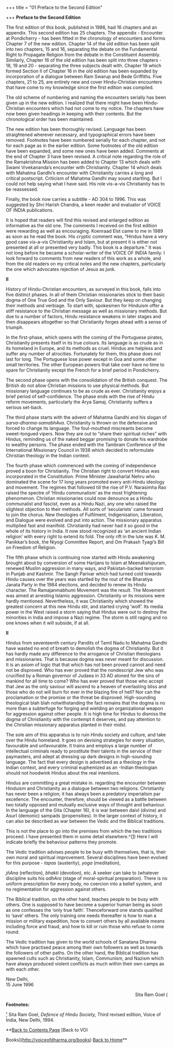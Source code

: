 +++
title = "01 Preface to the Second Edition"

+++
**Preface to the Second Edition**

The first edition of this book, published in 1986, had 16 chapters and an appendix. This second edition has 25 chapters. The appendix - Encounter at Pondicherry - has been fitted in the chronology of encounters and forms Chapter 7 of the new edition. Chapter 14 of the old edition has been split into two chapters, 15 and 16, separating the debate on the Fundamental Right to Propagate Religion from the debate in the Constituent Assembly. Similarly, Chapter 16 of the old edition has been split into three chapters - 18, 19 and 20 - separating the three subjects dealt with. Chapter 19 which formed Section II of Chapter 16 in the old edition has been expanded by incorporation of a dialogue between Ram Swarup and Bede Griffiths. Five chapters, 21 to 25, are entirely new and cover Hindu-Christian encounters that have come to my knowledge since the first edition was compiled.

The old scheme of numbering and naming the encounters serially has been given up in the new edition. I realized that there might have been Hindu-Christian encounters which had not come to my notice. The chapters have now been given headings in keeping with their contents. But the chronological order has been maintained.

The new edition has been thoroughly revised. Language has been straightened wherever necessary, and typographical errors have been removed. Footnotes have been numbered serially for each chapter, and not for each page as in the earlier edition. Some footnotes of the old edition have been expanded, and some new ones have been added. Comments at the end of Chapter 3 have been revised. A critical note regarding the role of the Ramakrishna Mission has been added to Chapter 13 which deals with Swami Vivekananda’s encounter with Christianity. Chapter 14 which deals with Mahatma Gandhi’s encounter with Christianity carries a long and critical postscript. Criticism of Mahatma Gandhi may sound startling. But I could not help saying what I have said. His role vis-a-vis Christianity has to be reassessed.

Finally, the book now carries a subtitle - AD 304 to 1996. This was suggested by Shri Harish Chandra, a keen reader and evaluator of VOICE OF INDIA publications.

It is hoped that readers will find this revised and enlarged edition as informative as the old one. The comments I received on the first edition were rewarding as well as encouraging. Koenraad Elst came to me in 1989 as soon as he read the book. His cryptic comment was, “Hindus have a very good case vis-a-vis Christianity and Islam, but at present it is either not presented at all or presented very badly. This book is a departure.” It was not long before he became a scholar-writer of the VOICE OF INDIA family. I look forward to comments from new readers of this work as a whole, and from the old readers on my critical notes and the new chapters, particularly the one which advocates rejection of Jesus as junk.  
 

**II**

History of Hindu-Christian encounters, as surveyed in this book, falls into five distinct phases. In all of them Christian missionaries stick to their basic dogma of One True God and the Only Saviour. But they keep on changing their methods and verbiage. To start with, spokesmen for Hinduism offer a stiff resistance to the Christian message as well as missionary methods. But due to a number of factors, Hindu resistance weakens in later stages and then disappears altogether so that Christianity forges ahead with a sense of triumph.

In the first-phase, which opens with the coming of the Portuguese pirates, Christianity presents itself in its true colours. Its language is as crude as in its homeland in Europe, and its methods as cruel. Hindus are helpless and suffer any number of atrocities. Fortunately for them, this phase does not last for long. The Portuguese lose power except in Goa and some other small territories. The other European powers that take over have no time to spare for Christianity except the French for a brief period in Pondicherry.

The second phase opens with the consolidation of the British conquest. The British do not allow Christian missions to use physical methods. But missionary language continues to be as crude as ever. Christianity enjoys a brief period of self-confidence. The phase ends with the rise of Hindu reform movements, particularly the Arya Samaj. Christianity suffers a serious set-back.

The third phase starts with the advent of Mahatma Gandhi and his slogan of *sarva-dharma-samabhAva*. Christianity is thrown on the defensive and forced to change its language. The foul-mouthed miscreants become sweet-tongued vipers. Now they are out to “share their spiritual riches” with Hindus, reminding us of the naked beggar promising to donate his wardrobe to wealthy persons. The phase ended with the Tambram Conference of the International Missionary Council in 1938 which decided to reformulate Christian theology in the Indian context.

The fourth phase which commenced with the coming of independence proved a boon for Christianity. The Christian right to convert Hindus was incorporated in the Constitution. Prime Minister Jawaharlal Nehru who dominated the scene for 17 long years promoted every anti-Hindu ideology and movement. The regimes that followed till the rise of P.V. Narasimha Rao raised the spectre of ‘Hindu communalism’ as the most frightening phenomenon. Christian missionaries could now denounce as a Hindu communalist and fascist, even as a Hindu Nazi, any one who raised the slightest objection to their methods. All sorts of ‘secularists’ came forward to join the chorus. New theologies of Fulfilment, Indigenisation, Liberation, and Dialogue were evolved and put into action. The missionary apparatus multiplied fast and manifold. Christianity had never had it so good in the whole of its history in India. It now stood recognized as ‘an ancient Indian religion’ with every right to extend its fold. The only rift in the lute was K. M. Panikkar’s book, the Niyogi Committee Report, and Om Prakash Tyagi’s Bill on Freedom of Religion.

The fifth phase which is continuing now started with Hindu awakening brought about by conversion of some Harijans to Islam at Meenakshipuram, renewed Muslim aggression in many ways, and Pakistan-backed terrorism in Punjab and Kashmir. The Sangh Parivar which had turned cold towards Hindu causes over the years was startled by the rout of the Bharatiya Janata Party in the 1984 elections, and decided to renew its Hindu character. The Ramajanmabhumi Movement was the result. The Movement was aimed at arresting Islamic aggression. Christianity or its missions were hardly mentioned. Nevertheless, it was Christianity which showed the greatest concern at this new Hindu stir, and started crying ‘wolf’. Its media power in the West raised a storm saying that Hindus were out to destroy the minorities in India and impose a Nazi regime. The storm is still raging and no one knows when it will subside, if at all.  
 

**II**

Hindus from seventeenth century Pandits of Tamil Nadu to Mahatma Gandhi have wasted no end of breath to demolish the dogma of Christianity. But it has hardly made any difference to the arrogance of Christian theologians and missionaries. That is because dogma was never meant for discussion. It is an axiom of logic that that which has not been proved cannot and need not be disproved. Who has ever proved that the nondescript Jew who was crucified by a Roman governor of Judaea in 33 AD atoned for the sins of mankind for all time to come? Who has ever proved that those who accept that Jew as the only saviour will ascend to a heaven of everlasting bliss and those who do not will burn for ever in the blazing fire of hell? Nor can the proclamation or the promise or the threat be disproved. High-sounding theological blah blah notwithstanding the fact remains that the dogma is no more than a subterfuge for forging and wielding an organizational weapon for aggression against other people. It is high time for Hindus to dismiss the dogma of Christianity with the contempt it deserves, and pay attention to the Christian missionary apparatus planted in their midst.

The sole aim of this apparatus is to ruin Hindu society and culture, and take over the Hindu homeland. It goes on devising strategies for every situation, favourable and unfavourable. It trains and employs a large number of intellectual criminals ready to prostitute their talents in the service of their paymasters, and adept at dressing up dark designs in high-sounding language. The fact that every design is advertised as a theology in the Indian context, and every criminal euphemized as an -Indian theologian should not hoodwink Hindus about the real intentions.

Hindus are committing a great mistake in. regarding the encounter between Hinduism and Christianity as a dialogue between two religions. Christianity has never been a religion; it has always been a predatory imperialism par excellence. The encounter, therefore, should be viewed as a battle between two totally opposed and mutually exclusive ways of thought and behaviour. In the language of the Gita (Chapter 16), it is war between daivI (divine) and AsurI (demonic) sampads (propensities). In the larger context of history, it can also be described as war between the Vedic and the Biblical traditions.

This is not the place to go into the premises from which the two traditions proceed. I have presented them in some detail elsewhere.^([1](#1)) Here I will indicate briefly the behaviour patterns they promote.

The Vedic tradition advises people to be busy with themselves, that is, their own moral and spiritual improvement. Several disciplines have been evolved for this purpose - *tapas* (austerity), *yoga* (meditation),

*jñAna* (reflection), *bhakti* (devotion), etc. A seeker can take to (whatever discipline suits his *adhAra* (stage of moral-spiritual preparation). There is no uniform prescription for every body, no coercion into a belief system, and no regimentation for aggression against others.

The Biblical tradition, on the other hand, teaches people to be busy with others. One is supposed to have become a superior human being as soon as one confesses the ‘only true faith’. Thenceforward one stands qualified to ‘save’ others. The only training one needs thereafter is how to man a mission or military expedition, how to convert others by all available means including force and fraud, and how to kill or ruin those who refuse to come round.

The Vedic tradition has given to the world schools of Sanatana Dharma which have practised peace among their own followers as well as towards the followers of other paths. On the other hand, the Biblical tradition has spawned cults such as Christianity, Islam, Communism, and Nazism which have always produced violent conflicts as much within their own camps as with each other.

New Delhi,  
15 June 1996

<div align="right">

Sita Ram Goel (</div>

  

**Footnotes:**

[¹](#1a) Sita Ram Goel, *Defence of Hindu Society,* Third revised edition, Voice of India, New Delhi, 1994.

  

**[Back to Contents Page](index.htm)    [Back to VOI

Books](http://voiceofdharma.org/books)    [Back to Home](http://voiceofdharma.org)**

